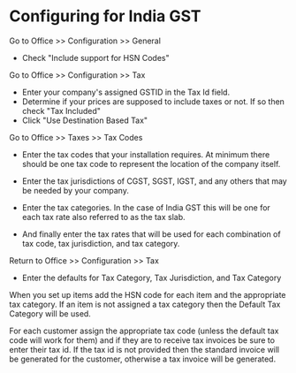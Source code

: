 # Configuring for India GST

Go to Office >> Configuration >> General

* Check "Include support for HSN Codes"

Go to Office >> Configuration >> Tax

* Enter your company's assigned GSTID in the Tax Id field.
* Determine if your prices are supposed to include taxes or not.  If so then check "Tax Included"
* Click "Use Destination Based Tax"

Go to Office >> Taxes >> Tax Codes

* Enter the tax codes that your installation requires.  At minimum there should be one tax code to represent the location of the company itself.

* Enter the tax jurisdictions of CGST, SGST, IGST, and any others that may be needed by your company.

* Enter the tax categories.  In the case of India GST this will be one for each tax rate also referred to as the tax slab.

* And finally enter the tax rates that will be used for each combination of tax code, tax jurisdiction, and tax category.

Return to Office >> Configuration >> Tax

* Enter the defaults for Tax Category, Tax Jurisdiction, and Tax Category

When you set up items add the HSN code for each item and the appropriate tax category.  If an item is not assigned a tax category then the Default Tax Category will be used.

For each customer assign the appropriate tax code (unless the default tax code will work for them) and if they are to receive tax invoices be sure to enter their tax id.  If the tax id is not provided then the standard invoice will be generated for the customer, otherwise a tax invoice will be generated. 

